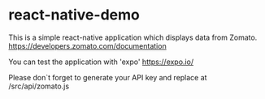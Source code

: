 # react-native-demo

This is a simple react-native application which displays data from Zomato. https://developers.zomato.com/documentation

You can test the application with 'expo' https://expo.io/

Please don`t forget to generate your API key and replace at /src/api/zomato.js
